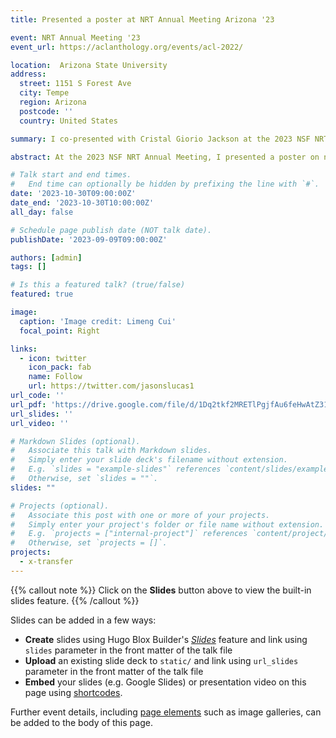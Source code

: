 ```yaml
---
title: Presented a poster at NRT Annual Meeting Arizona '23

event: NRT Annual Meeting '23
event_url: https://aclanthology.org/events/acl-2022/

location:  Arizona State University
address:
  street: 1151 S Forest Ave
  city: Tempe
  region: Arizona
  postcode: ''
  country: United States

summary: I co-presented with Cristal Giorio Jackson at the 2023 NSF NRT Annual Meeting in Arizona State University. This NSF-funded research examines whether mismatching native accent variants impacts language processing for native listeners. An EEG experiment found successful semantic access occurred when listeners heard matched native variants, but unsuccessful semantic mapping when hearing unfamiliar, less intelligible variants. This suggests processing costs when speech doesn't match a native variant. The project integrates psychology, linguistics and AI to explore improving automatic speech recognition and language ID for regional/non-native accents. Techniques like leveraging EEG biomarkers and combining acoustic models with character language models may enhance accent robustness.

abstract: At the 2023 NSF NRT Annual Meeting, I presented a poster on native language processing impacts on human language technology. My collaborators and I used EEG to evaluate neural processing differences when native Spanish listeners hear matched versus mismatched native accent variants. We found evidence that unfamiliar variants incur cognitive costs. As language ID and speech recognition systems currently struggle with non-native speech, I'm integrating psychological and computational linguistics techniques to explore improvements. This project synthesizes varied disciplines - from psycholinguistics to natural language processing - to address inclusion gaps in speech technology across accent variants. Enhancing system robustness to diverse forms of speech is essential as virtual assistants and other AI applications continue permeating everyday life.

# Talk start and end times.
#   End time can optionally be hidden by prefixing the line with `#`.
date: '2023-10-30T09:00:00Z'
date_end: '2023-10-30T10:00:00Z'
all_day: false

# Schedule page publish date (NOT talk date).
publishDate: '2023-09-09T09:00:00Z'

authors: [admin]
tags: []

# Is this a featured talk? (true/false)
featured: true

image:
  caption: 'Image credit: Limeng Cui'
  focal_point: Right

links:
  - icon: twitter
    icon_pack: fab
    name: Follow
    url: https://twitter.com/jasonslucas1
url_code: ''
url_pdf: 'https://drive.google.com/file/d/1Dq2tkf2MRETlPgjfAu6feHwAtZ31sS1r/view?usp=sharing'
url_slides: ''
url_video: ''

# Markdown Slides (optional).
#   Associate this talk with Markdown slides.
#   Simply enter your slide deck's filename without extension.
#   E.g. `slides = "example-slides"` references `content/slides/example-slides.md`.
#   Otherwise, set `slides = ""`.
slides: ""

# Projects (optional).
#   Associate this post with one or more of your projects.
#   Simply enter your project's folder or file name without extension.
#   E.g. `projects = ["internal-project"]` references `content/project/deep-learning/index.md`.
#   Otherwise, set `projects = []`.
projects:
  - x-transfer
---
```


{{% callout note %}}
Click on the **Slides** button above to view the built-in slides feature.
{{% /callout %}}

Slides can be added in a few ways:

- **Create** slides using Hugo Blox Builder's [_Slides_](https://docs.hugoblox.com/reference/content-types/) feature and link using `slides` parameter in the front matter of the talk file
- **Upload** an existing slide deck to `static/` and link using `url_slides` parameter in the front matter of the talk file
- **Embed** your slides (e.g. Google Slides) or presentation video on this page using [shortcodes](https://docs.hugoblox.com/reference/markdown/).

Further event details, including [page elements](https://docs.hugoblox.com/reference/markdown/) such as image galleries, can be added to the body of this page.
